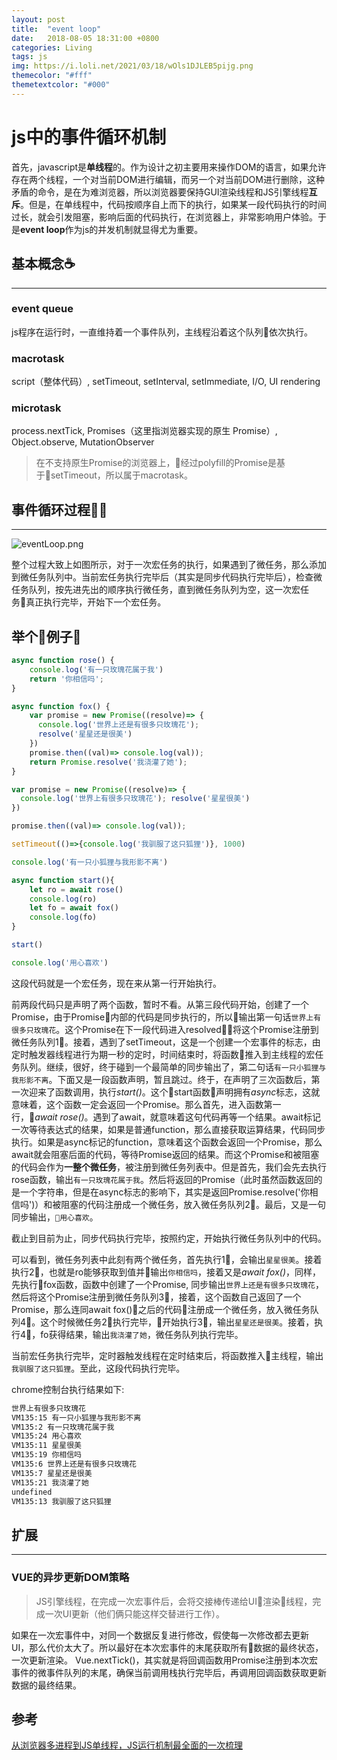 ```yaml
---
layout: post
title:  "event loop"
date:   2018-08-05 18:31:00 +0800
categories: Living
tags: js
img: https://i.loli.net/2021/03/18/wOls1DJLEB5pijg.png
themecolor: "#fff"
themetextcolor: "#000"
---
```


# js中的事件循环机制

首先，javascript是**单线程**的。作为设计之初主要用来操作DOM的语言，如果允许存在两个线程，一个对当前DOM进行编辑，而另一个对当前DOM进行删除，这种矛盾的命令，是在为难浏览器，所以浏览器要保持GUI渲染线程和JS引擎线程**互斥**。但是，在单线程中，代码按顺序自上而下的执行，如果某一段代码执行的时间过长，就会引发阻塞，影响后面的代码执行，在浏览器上，非常影响用户体验。于是**event loop**作为js的并发机制就显得尤为重要。

## 基本概念☕️
---

### event queue  
js程序在运行时，一直维持着一个事件队列，主线程沿着这个队列依次执行。

### macrotask

script（整体代码）, setTimeout, setInterval, setImmediate, I/O, UI rendering

### microtask

process.nextTick, Promises（这里指浏览器实现的原生 Promise）, Object.observe, MutationObserver

> 在不支持原生Promise的浏览器上，经过polyfill的Promise是基于setTimeout，所以属于macrotask。

## 事件循环过程📖
---

![eventLoop.png](https://i.loli.net/2021/03/18/wOls1DJLEB5pijg.png)

整个过程大致上如图所示，对于一次宏任务的执行，如果遇到了微任务，那么添加到微任务队列中。当前宏任务执行完毕后（其实是同步代码执行完毕后），检查微任务队列，按先进先出的顺序执行微任务，直到微任务队列为空，这一次宏任务真正执行完毕，开始下一个宏任务。

## 举个例子🌰
```js
async function rose() {
    console.log('有一只玫瑰花属于我')
    return '你相信吗';
}

async function fox() {
    var promise = new Promise((resolve)=> { 
      console.log('世界上还是有很多只玫瑰花'); 
      resolve('星星还是很美')
    })
    promise.then((val)=> console.log(val));
    return Promise.resolve('我浇灌了她');
}

var promise = new Promise((resolve)=> { 
  console.log('世界上有很多只玫瑰花'); resolve('星星很美')
})

promise.then((val)=> console.log(val));

setTimeout(()=>{console.log('我驯服了这只狐狸')}, 1000)

console.log('有一只小狐狸与我形影不离')

async function start(){
    let ro = await rose()
    console.log(ro)
    let fo = await fox()
    console.log(fo)
}

start()

console.log('用心喜欢')
```
这段代码就是一个宏任务，现在来从第一行开始执行。   

前两段代码只是声明了两个函数，暂时不看。从第三段代码开始，创建了一个Promise，由于Promise内部的代码是同步执行的，所以输出第一句话`世界上有很多只玫瑰花`。这个Promise在下一段代码进入resolved，将这个Promise注册到微任务队列1⃣️。接着，遇到了setTimeout，这是一个创建一个宏事件的标志，由定时触发器线程进行为期一秒的定时，时间结束时，将函数推入到主线程的宏任务队列。继续，很好，终于碰到一个最简单的同步输出了，第二句话`有一只小狐狸与我形影不离`。下面又是一段函数声明，暂且跳过。终于，在声明了三次函数后，第一次迎来了函数调用，执行*start()*。这个start函数声明拥有*async*标志，这就意味着，这个函数一定会返回一个Promise。那么首先，进入函数第一行，*await rose()*。遇到了await，就意味着这句代码再等一个结果。await标记一次等待表达式的结果，如果是普通function，那么直接获取运算结果，代码同步执行。如果是async标记的function，意味着这个函数会返回一个Promise，那么await就会阻塞后面的代码，等待Promise返回的结果。而这个Promise和被阻塞的代码会作为**一整个微任务**，被注册到微任务列表中。但是首先，我们会先去执行rose函数，输出`有一只玫瑰花属于我`。然后将返回的Promise（此时虽然函数返回的是一个字符串，但是在async标志的影响下，其实是返回Promise.resolve('你相信吗')）和被阻塞的代码注册成一个微任务，放入微任务队列2⃣️。最后，又是一句同步输出，`用心喜欢`。   

截止到目前为止，同步代码执行完毕，按照约定，开始执行微任务队列中的代码。   

可以看到，微任务列表中此刻有两个微任务，首先执行1⃣️，会输出`星星很美`。接着执行2⃣️，也就是ro能够获取到值并输出`你相信吗`，接着又是*await fox()*，同样，先执行fox函数，函数中创建了一个Promise, 同步输出`世界上还是有很多只玫瑰花`，然后将这个Promise注册到微任务队列3⃣️，接着，这个函数自己返回了一个Promise，那么连同await fox()之后的代码注册成一个微任务，放入微任务队列4⃣️。这个时候微任务2⃣️执行完毕，开始执行3⃣️，输出`星星还是很美`。接着，执行4⃣️，fo获得结果，输出`我浇灌了她`，微任务队列执行完毕。   

当前宏任务执行完毕，定时器触发线程在定时结束后，将函数推入主线程，输出`我驯服了这只狐狸`。至此，这段代码执行完毕。   

chrome控制台执行结果如下:
```bash
世界上有很多只玫瑰花
VM135:15 有一只小狐狸与我形影不离
VM135:2 有一只玫瑰花属于我
VM135:24 用心喜欢
VM135:11 星星很美
VM135:19 你相信吗
VM135:6 世界上还是有很多只玫瑰花
VM135:7 星星还是很美
VM135:21 我浇灌了她
undefined
VM135:13 我驯服了这只狐狸
```

## 扩展
---
### VUE的异步更新DOM策略

>JS引擎线程，在完成一次宏事件后，会将交接棒传递给UI渲染线程，完成一次UI更新（他们俩只能这样交替进行工作）。   

如果在一次宏事件中，对同一个数据反复进行修改，假使每一次修改都去更新UI，那么代价太大了。所以最好在本次宏事件的末尾获取所有数据的最终状态，一次更新渲染。 Vue.nextTick()，其实就是将回调函数用Promise注册到本次宏事件的微事件队列的末尾，确保当前调用栈执行完毕后，再调用回调函数获取更新数据的最终结果。

## 参考
[从浏览器多进程到JS单线程，JS运行机制最全面的一次梳理](http://www.dailichun.com/2018/01/21/js_singlethread_eventloop.html)
